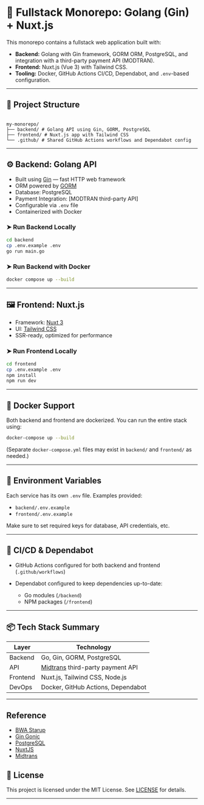 # 🧰 Fullstack Monorepo: Golang (Gin) + Nuxt.js

This monorepo contains a fullstack web application built with:

- **Backend:** Golang with Gin framework, GORM ORM, PostgreSQL, and integration with a third-party payment API (MODTRAN).
- **Frontend:** Nuxt.js (Vue 3) with Tailwind CSS.
- **Tooling:** Docker, GitHub Actions CI/CD, Dependabot, and `.env`-based configuration.

---

## 📂 Project Structure

```

my-monorepo/
├── backend/ # Golang API using Gin, GORM, PostgreSQL
├── frontend/ # Nuxt.js app with Tailwind CSS
└── .github/ # Shared GitHub Actions workflows and Dependabot config

```

---

## ⚙️ Backend: Golang API

- Built using [Gin](https://github.com/gin-gonic/gin) — fast HTTP web framework
- ORM powered by [GORM](https://gorm.io/)
- Database: PostgreSQL
- Payment Integration: [MODTRAN third-party API]
- Configurable via `.env` file
- Containerized with Docker

### ➤ Run Backend Locally

```bash
cd backend
cp .env.example .env
go run main.go
```

### ➤ Run Backend with Docker

```bash
docker compose up --build
```

---

## 🖼️ Frontend: Nuxt.js

- Framework: [Nuxt 3](https://nuxt.com/)
- UI: [Tailwind CSS](https://tailwindcss.com/)
- SSR-ready, optimized for performance

### ➤ Run Frontend Locally

```bash
cd frontend
cp .env.example .env
npm install
npm run dev
```

---

## 🐳 Docker Support

Both backend and frontend are dockerized. You can run the entire stack using:

```bash
docker-compose up --build
```

(Separate `docker-compose.yml` files may exist in `backend/` and `frontend/` as needed.)

---

## 🔐 Environment Variables

Each service has its own `.env` file. Examples provided:

- `backend/.env.example`
- `frontend/.env.example`

Make sure to set required keys for database, API credentials, etc.

---

## 🔄 CI/CD & Dependabot

- GitHub Actions configured for both backend and frontend (`.github/workflows`)
- Dependabot configured to keep dependencies up-to-date:

  - Go modules (`/backend`)
  - NPM packages (`/frontend`)

---

## 📦 Tech Stack Summary

| Layer    | Technology                                                     |
| -------- | -------------------------------------------------------------- |
| Backend  | Go, Gin, GORM, PostgreSQL                                      |
| API      | [Midtrans](https://docs.midtrans.com/) third-party payment API |
| Frontend | Nuxt.js, Tailwind CSS, Node.js                                 |
| DevOps   | Docker, GitHub Actions, Dependabot                             |

---

## Reference

- [BWA Starup](https://buildwithangga.com/kelas/full-stack-golang-vue-nuxtjs-website-crowdfunding?main_leads=searchsuggestion)
- [Gin Gonic](https://gin-gonic.com/en/)
- [PostgreSQL](https://www.postgresql.org/)
- [NuxtJS](https://nuxt.com/)
- [Midtrans](https://midtrans.com/id)

## 📝 License

This project is licensed under the MIT License. See [LICENSE](LICENSE) for details.

---
